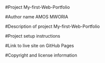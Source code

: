 
#Project
My-first-Web-Portfolio


#Author name
AMOS MWORIA


#Description of project
My-first-Web-Portfolio


#Project setup instructions


#Link to live site on GitHub Pages


#Copyright and license information


